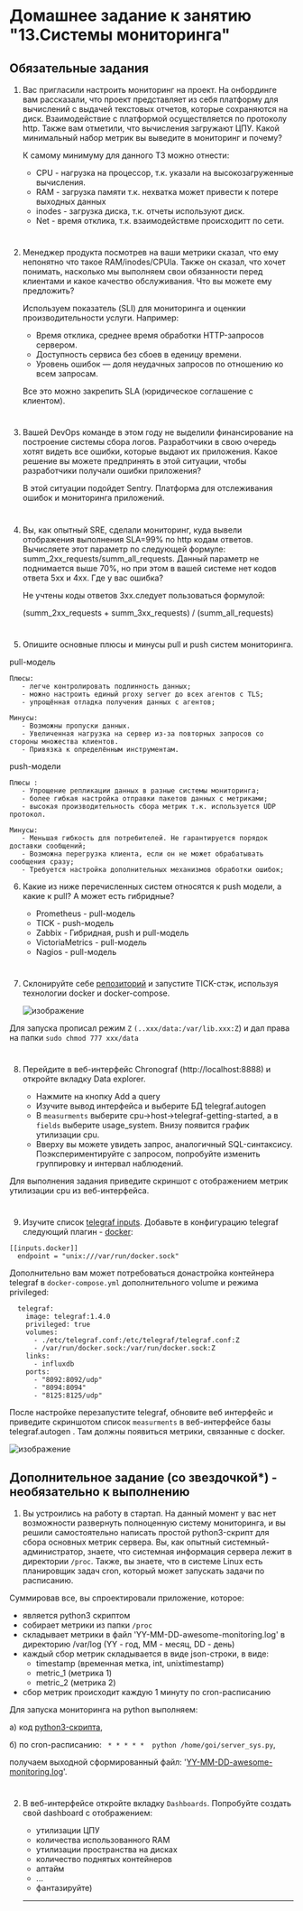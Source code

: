 # Домашнее задание к занятию "13.Системы мониторинга"

## Обязательные задания

1. Вас пригласили настроить мониторинг на проект. На онбординге вам рассказали, что проект представляет из себя 
платформу для вычислений с выдачей текстовых отчетов, которые сохраняются на диск. Взаимодействие с платформой 
осуществляется по протоколу http. Также вам отметили, что вычисления загружают ЦПУ. Какой минимальный набор метрик вы
выведите в мониторинг и почему?

   К самому минимуму для данного ТЗ можно отнести:
    - CPU     - нагрузка на  процессор, т.к. указали на высокозагруженные вычисления.
    - RAM     - загрузка памяти т.к. нехватка может привести к потере выходных данных 
    - inodes  - загрузка диска, т.к. отчеты используют диск.
    - Net     - время отклика, т.к. взаимодействме происходитт по сети.


#
2. Менеджер продукта посмотрев на ваши метрики сказал, что ему непонятно что такое RAM/inodes/CPUla. Также он сказал, 
что хочет понимать, насколько мы выполняем свои обязанности перед клиентами и какое качество обслуживания. Что вы 
можете ему предложить?

    Используем показатель (SLI) для мониторинга и оценкии производительности услуги.
Например:
    - Время отклика, среднее время обработки HTTP-запросов сервером.
    - Доступность сервиса без сбоев в еденицу времени.
    - Уровень ошибок  — доля неудачных запросов по отношению ко всем запросам.
    
     Все это можно закрепить SLA (юридическое соглашение с клиентом).

#
3. Вашей DevOps команде в этом году не выделили финансирование на построение системы сбора логов. Разработчики в свою 
очередь хотят видеть все ошибки, которые выдают их приложения. Какое решение вы можете предпринять в этой ситуации, 
чтобы разработчики получали ошибки приложения?

   В этой ситуации подойдет Sentry. Платформа для отслеживания ошибок и мониторинга приложений. 

#
4. Вы, как опытный SRE, сделали мониторинг, куда вывели отображения выполнения SLA=99% по http кодам ответов. 
Вычисляете этот параметр по следующей формуле: summ_2xx_requests/summ_all_requests. Данный параметр не поднимается выше 
70%, но при этом в вашей системе нет кодов ответа 5xx и 4xx. Где у вас ошибка?

   Не учтены коды ответов 3хх.следует пользоваться формулой:

      (summ_2xx_requests + summ_3xx_requests) / (summ_all_requests)
#
5. Опишите основные плюсы и минусы pull и push систем мониторинга.

pull-модель

```
Плюсы:
   - легче контролировать подлинность данных;
   - можно настроить единый proxy server до всех агентов с TLS;
   - упрощённая отладка получения данных с агентов;

Минусы:
   - Возможны пропуски данных.
   - Увеличенная нагрузка на сервер из-за повторных запросов со стороны множества клиентов.
   - Привязка к определённым инструментам.
```
push-модели
```
Плюсы :
   - Упрощение репликации данных в разные системы мониторинга;
   - более гибкая настройка отправки пакетов данных с метриками;
   - высокая производительность сбора метрик т.к. используется UDP протокол.

Минусы:
   - Меньшая гибкость для потребителей. Не гарантируется порядок доставки сообщений;
   - Возможна перегрузка клиента, если он не может обрабатывать сообщения сразу;
   - Требуется настройка дополнительных механизмов обработки ошибок;
```
   
6. Какие из ниже перечисленных систем относятся к push модели, а какие к pull? А может есть гибридные?

    - Prometheus - pull-модель
    - TICK - push-модель
    - Zabbix - Гибридная, push и pull-модель
    - VictoriaMetrics - pull-модель
    - Nagios - pull-модель
#
7. Склонируйте себе [репозиторий](https://github.com/influxdata/sandbox/tree/master) и запустите TICK-стэк, 
используя технологии docker и docker-compose.

    ![изображение](https://github.com/user-attachments/assets/8aabbecf-4cee-4816-8713-7437d64deb88)


Для запуска прописал режим `Z` `(..ххх/data:/var/lib.ххх:Z`) и дал права на папки `sudo chmod 777 xxx/data`
#
8. Перейдите в веб-интерфейс Chronograf (http://localhost:8888) и откройте вкладку Data explorer.
        
    - Нажмите на кнопку Add a query
    - Изучите вывод интерфейса и выберите БД telegraf.autogen
    - В `measurments` выберите cpu->host->telegraf-getting-started, а в `fields` выберите usage_system. Внизу появится график утилизации cpu.
    - Вверху вы можете увидеть запрос, аналогичный SQL-синтаксису. Поэкспериментируйте с запросом, попробуйте изменить группировку и интервал наблюдений.

Для выполнения задания приведите скриншот с отображением метрик утилизации cpu из веб-интерфейса.
#
9. Изучите список [telegraf inputs](https://github.com/influxdata/telegraf/tree/master/plugins/inputs). 
Добавьте в конфигурацию telegraf следующий плагин - [docker](https://github.com/influxdata/telegraf/tree/master/plugins/inputs/docker):
```
[[inputs.docker]]
  endpoint = "unix:///var/run/docker.sock"
```

Дополнительно вам может потребоваться донастройка контейнера telegraf в `docker-compose.yml` дополнительного volume и 
режима privileged:
```
  telegraf:
    image: telegraf:1.4.0
    privileged: true
    volumes:
      - ./etc/telegraf.conf:/etc/telegraf/telegraf.conf:Z
      - /var/run/docker.sock:/var/run/docker.sock:Z
    links:
      - influxdb
    ports:
      - "8092:8092/udp"
      - "8094:8094"
      - "8125:8125/udp"
```

После настройке перезапустите telegraf, обновите веб интерфейс и приведите скриншотом список `measurments` в 
веб-интерфейсе базы telegraf.autogen . Там должны появиться метрики, связанные с docker.

   ![изображение](https://github.com/user-attachments/assets/6040b9de-714b-4fc8-86bd-bce96628237c)

## Дополнительное задание (со звездочкой*) - необязательно к выполнению

1. Вы устроились на работу в стартап. На данный момент у вас нет возможности развернуть полноценную систему 
мониторинга, и вы решили самостоятельно написать простой python3-скрипт для сбора основных метрик сервера. Вы, как 
опытный системный-администратор, знаете, что системная информация сервера лежит в директории `/proc`. 
Также, вы знаете, что в системе Linux есть  планировщик задач cron, который может запускать задачи по расписанию.

Суммировав все, вы спроектировали приложение, которое:
- является python3 скриптом
- собирает метрики из папки `/proc`
- складывает метрики в файл 'YY-MM-DD-awesome-monitoring.log' в директорию /var/log 
(YY - год, MM - месяц, DD - день)
- каждый сбор метрик складывается в виде json-строки, в виде:
  + timestamp (временная метка, int, unixtimestamp)
  + metric_1 (метрика 1)
  + metric_2 (метрика 2)
- сбор метрик происходит каждую 1 минуту по cron-расписанию

Для запуска мониторинга на python выполняем:
   
   а) код [python3-скрипта](server_sys.py),
   
   б) по cron-расписанию: ``` * * * * *  python /home/goi/server_sys.py```,

получаем выходной сформированный файл: '[YY-MM-DD-awesome-monitoring.log](2025-03-14-awesome-monitoring.log)'.

#
2. В веб-интерфейсе откройте вкладку `Dashboards`. Попробуйте создать свой dashboard с отображением:

    - утилизации ЦПУ
    - количества использованного RAM
    - утилизации пространства на дисках
    - количество поднятых контейнеров
    - аптайм
    - ...
    - фантазируйте)
    
    ---

